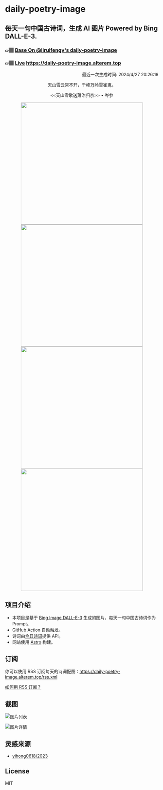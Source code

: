 
# daily-poetry-image

## 每天一句中国古诗词，生成 AI 图片 Powered by Bing DALL-E-3.

### 👉🏽 [Base On @liruifengv's daily-poetry-image](https://github.com/liruifengv/daily-poetry-image)

### 👉🏽 [Live](https://daily-poetry-image.alterem.top/) https://daily-poetry-image.alterem.top

<p align="right">
  最近一次生成时间: 2024/4/27 20:26:18
</p>
<p align="center">
天山雪云常不开，千峰万岭雪崔嵬。
</p>
<p align="center">
<<天山雪歌送萧治归京>> • 岑参
</p>
<p align="center">
<img src="https://tse2.mm.bing.net/th/id/OIG2.7fpPeWaxw.sf8NF9DoUu" height="400" width="400" />
<img src="https://tse4.mm.bing.net/th/id/OIG2.tL6oE7zoyOuIdXwB8Ebp" height="400" width="400" />
<img src="https://tse4.mm.bing.net/th/id/OIG2.35U_YzO5VzN1yKXewFPj" height="400" width="400" />
<img src="https://tse1.mm.bing.net/th/id/OIG2.doAUAMwofoJ5YTvXuc3B" height="400" width="400" />
</p>

## 项目介绍

-   本项目是基于 [Bing Image DALL-E-3](https://www.bing.com/images/create) 生成的图片，每天一句中国古诗词作为 Prompt。
-   GitHub Action 自动触发。
-   诗词由[今日诗词](https://www.jinrishici.com/)提供 API。
-   网站使用 [Astro](https://astro.build) 构建。

## 订阅

你可以使用 RSS 订阅每天的诗词配图：https://daily-poetry-image.alterem.top/rss.xml

[如何用 RSS 订阅？](https://zhuanlan.zhihu.com/p/55026716)

## 截图

![图片列表](./screenshots/Snipaste_2023-12-28_21-00-26.png)

![图片详情](./screenshots/Snipaste_2023-12-28_21-00-53.png)

## 灵感来源

-   [yihong0618/2023](https://github.com/yihong0618/2023)

## License

MIT
